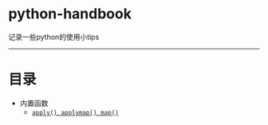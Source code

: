 # python-handbook
记录一些python的使用小tips

---
# 目录
* 内置函数
  * [`apply()`, `applymap()`, `map()`](https://blog.csdn.net/qq_42665335/article/details/81213175)
